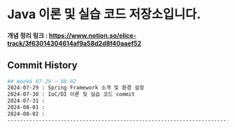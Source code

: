 # Java 이론 및 실습 코드 저장소입니다.

#### 개념 정리 링크 : https://www.notion.so/elice-track/3f63014304614af9a58d2d8f40aaef52

## Commit History
```bash
## Week6 07-29 ~ 08-02
2024-07-29 : Spring Framework 소개 및 환경 설정
2024-07-30 : IoC/DI 이론 및 실습 코드 commit
2024-07-31 : 
2024-08-01 : 
2024-08-02 : 
------------------------------------------------------------------------------------------
  